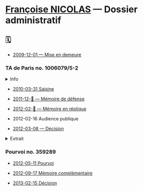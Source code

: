 # [Françoise NICOLAS](fn.md) — Dossier administratif

## 🗓️

* [2009-12-01 — Mise en demeure](../pieces/identifiant/a9f17cba)
<!--
* [2010-03-10 — Avocat — Notification de délai](../pieces/identifiant/a9f17cba)
-->

### TA de Paris no. 1006079/5-2

<details><summary>Info</summary>

* Demandeur: Françoise NICOLAS
* Défendeur: MAE
* Objet: 
    1. Retrait du dossier administratif de document émis par
        - l'inspection, non signé, du [2009-08-05](faits.md#inspec)
        - Hervé BESANCENOT
        - Hervé BESANCENOT
    2. Refus de communication de son dossier médical
</details>

* [2010-03-31 Saisine](../pieces/identifiant/4e3f1aaf)

* [2011-12-🚧 — Mémoire de défense](../pieces/identifiant/1dae248)

* [2012-02-🚧 — Mémoire en réplique](../pieces/identifiant/4e3f1aaf)


* 2012-02-16 Audience publique

* [2012-03-08 — Décision](../pieces/identifiant/6869eeaf)
<!-- 36-07-01-01 -->

<details><summary>Extrait</summary>

* Sur les conclusions aux find d'annulation:

Considération, en premier lieu, que Mme NICOLAS soutient que son dossier administratif contenait notamment des pièces relatives à sont état de santé alors que ces pièces, étant couvertes par le secret médical, auraient dû être retirée de son dossier; que, toutefois, les documents en cause, à savoir deux télégramme diplomatique rédigés par l'ambassadeur de France au Bénin, en date du 2008-11-10 et 2008-11-21, ainsi que l'extrait d'une note, établie par l'inspection générale des affaires étrangère, en date du 2009-08-05, se bornent à constater les difficultés d'adaptation de Mme NICOLAS [], afin d'envisager, dans l'intérêt du service et de l'intéressée, l'évolution de sa situation professionnele; que, dès lors, et nonobstant la circonstance qu'un des documents mentionne la spécialité médicale à laquelle il a été fait recours, ces documents ne sauraient être regardé comme portant atteinte au secret médical, ni au respect de la vie privée de Mme NICOLAS;

Considérant, en second lieu, que Mme NICOLAS soutient que les documents susmentionnés contiendraient des informations erronnées et mensongères; que, toutefois, le caractère matériellement inexact des information contenues dans les documents incriminés; que la circonstance, à la supposer établie, que ces documents seraient susceptibles d'avoir un effet négatif sur le déroulement de la carrière de Mme NICOLAS ou lui causeraient un préjudice moral est sans influence sur la légalité de la décision attaquée;

[...]

DÉCIDE

Article 1er: requête rejetée

</details>

### Pourvoi no. 359289

* [2012-05-11 Pourvoi](../pieces/identifiant/652eb16d)

* [2012-09-17 Mémoire complémentaire](../pieces/identifiant/5579e302)

* [2013-02-15 Décision](../pieces/identifiant/fde986c)
